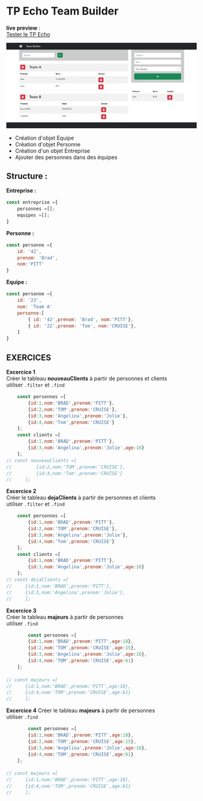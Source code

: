 # TP Echo Team Builder
**live preview** :  
[Tester le TP Echo](https://www.sevenvalley.fr/tp-javascript/tpe) 

![alt text](tpe.webp)

- Création d'objet Equipe
- Création d'objet Personne
- Création d'un objet Entreprise
- Ajouter des personnes dans des équipes

## Structure :
**Entreprise :**
```js
const entreprise ={
    personnes =[];
    equipes =[];
}
```

**Personne :**
```js
const personne ={
    id: '42',
    prenom: 'Brad',
    nom:'PITT'
}
```

**Equipe :**
```js
const personne ={
    id: '23',
    nom: 'Team A'
    personne:[
        { id: '42',prenom: 'Brad', nom:'PITT'},
        { id: '22',prenom: 'Tom', nom:'CRUISE'},
    ]
}
```
## EXERCICES
**Excercice 1**  
Créer le tableau  **nouveauClients** à partir de personnes et clients  
utiliser <code>.filter</code> et <code>.find</code>
```js
    const personnes =[
        {id:1,nom:'BRAD',prenom:'PITT'},
        {id:2,nom:'TOM',prenom:'CRUISE'},
        {id:3,nom:'Angelina',prenom:'Jolie'},
        {id:4,nom:'Tom',prenom:'CRUISE'}
    ];
    const clients =[
        {id:1,nom:'BRAD',prenom:'PITT'},
        {id:3,nom:'Angelina',prenom:'Jolie',age:16}
    ];
// const nouveauClients =[
//         {id:2,nom:'TOM',prenom:'CRUISE'},
//         {id:4,nom:'Tom',prenom:'CRUISE'}
//     ];
```
**Excercice 2**  
Créer le tableau  **dejaClients** à partir de personnes et clients  
utiliser <code>.filter</code> et <code>.find</code>
```js
    const personnes =[
        {id:1,nom:'BRAD',prenom:'PITT'},
        {id:2,nom:'TOM',prenom:'CRUISE'},
        {id:3,nom:'Angelina',prenom:'Jolie'},
        {id:4,nom:'Tom',prenom:'CRUISE'}
    ];
    const clients =[
        {id:1,nom:'BRAD',prenom:'PITT'},
        {id:3,nom:'Angelina',prenom:'Jolie',age:16}
    ];
// const dejaClients =[
//     {id:1,nom:'BRAD',prenom:'PITT'},
//     {id:3,nom:'Angelina',prenom:'Jolie'},
//     ];
```

**Excercice 3**  
Créer le tableau  **majeurs** à partir de personnes  
utiliser <code>.find</code>
```js
        const personnes =[
        {id:1,nom:'BRAD',prenom:'PITT',age:18},
        {id:2,nom:'TOM',prenom:'CRUISE',age:15},
        {id:3,nom:'Angelina',prenom:'Jolie',age:16},
        {id:4,nom:'TOM',prenom:'CRUISE',age:61}
    ];
   
// const majeurs =[
//     {id:1,nom:'BRAD',prenom:'PITT',age:18},
//     {id:4,nom:'TOM',prenom:'CRUISE',age:61}
//     ];
```

**Excercice 4**
Créer le tableau  **majeurs** à partir de personnes  
utiliser <code>.find</code>
```js
        const personnes =[
        {id:1,nom:'BRAD',prenom:'PITT',age:18},
        {id:2,nom:'TOM',prenom:'CRUISE',age:15},
        {id:3,nom:'Angelina',prenom:'Jolie',age:16},
        {id:4,nom:'TOM',prenom:'CRUISE',age:61}
    ];
   
// const majeurs =[
//     {id:1,nom:'BRAD',prenom:'PITT',age:18},
//     {id:4,nom:'TOM',prenom:'CRUISE',age:61}
//     ];
```